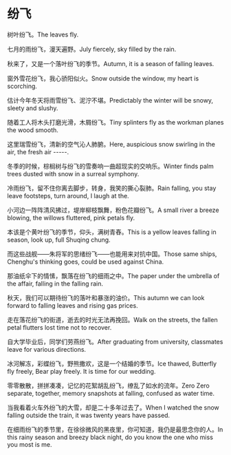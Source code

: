 # 纷飞

<p><span class="chinese">树叶纷飞。</span><span class="english">The leaves fly.</span></p>

<p><span class="chinese">七月的雨纷飞，漫天遍野。</span><span class="english">July fiercely, sky filled by the rain.</span></p>

<p><span class="chinese">秋来了，又是一个落叶纷飞的季节。</span><span class="english">Autumn, it is a season of falling leaves.</span></p>

<p><span class="chinese">窗外雪花纷飞，我心骄阳似火。</span><span class="english">Snow outside the window, my heart is scorching.</span></p>

<p><span class="chinese">估计今年冬天将雨雪纷飞、泥泞不堪。</span><span class="english">Predictably the winter will be snowy, sleety and slushy.</span></p>

<p><span class="chinese">随着工人将木头打磨光滑，木屑纷飞。</span><span class="english">Tiny splinters fly as the workman planes the wood smooth.</span></p>

<p><span class="chinese">这里瑞雪纷飞，清新的空气沁人肺腑。</span><span class="english">Here, auspicious snow swirling in the air, the fresh air -----.</span></p>

<p><span class="chinese">冬季的时候，棕榈树与纷飞的雪奏响一曲超现实的交响乐。</span><span class="english">Winter finds palm trees dusted with snow in a surreal symphony.</span></p>

<p><span class="chinese">冷雨纷飞，留不住你离去脚步，转身，我笑的撕心裂肺。</span><span class="english">Rain falling, you stay leave footsteps, turn around, I laugh at the.</span></p>

<p><span class="chinese">小河边一阵阵清风拂过，堤岸柳枝飘舞，粉色花瓣纷飞。</span><span class="english">A small river a breeze blowing, the willows fluttered, pink petals fly.</span></p>

<p><span class="chinese">本该是个黄叶纷飞的季节，仰头，满树青舂。</span><span class="english">This is a yellow leaves falling in season, look up, full Shuqing chung.</span></p>

<p><span class="chinese">而这些战舰——朱将军的思绪纷飞——也能用来对抗中国。</span><span class="english">Those same ships, Chenghu's thinking goes, could be used against China.</span></p>

<p><span class="chinese">那油纸伞下的情愫，飘落在纷飞的细雨之中。</span><span class="english">The paper under the umbrella of the affair, falling in the falling rain.</span></p>

<p><span class="chinese">秋天，我们可以期待纷飞的落叶和暴涨的油价。</span><span class="english">This autumn we can look forward to falling leaves and rising gas prices.</span></p>

<p><span class="chinese">走在落花纷飞的街道，逝去的时光无法再挽回。</span><span class="english">Walk on the streets, the fallen petal flutters lost time not to recover.</span></p>

<p><span class="chinese">自大学毕业后，同学们劳燕纷飞。</span><span class="english">After graduating from university, classmates leave for various directions.</span></p>

<p><span class="chinese">冰河解冻，彩蝶纷飞，野熊撒欢，这是一个结婚的季节。</span><span class="english">Ice thawed, Butterfly fly freely, Bear play freely. It is time for our wedding.</span></p>

<p><span class="chinese">零零散散，拼拼凑凑，记忆的花絮胡乱纷飞，缭乱了如水的流年。</span><span class="english">Zero Zero separate, together, memory snapshots at falling, confused as water time.</span></p>

<p><span class="chinese">当我看着火车外纷飞的大雪，却是二十多年过去了。</span><span class="english">When I watched the snow falling outside the train, it was twenty years have passed.</span></p>

<p><span class="chinese">在细雨纷飞的季节里，在徐徐微风的黑夜里，你可知道，我仍是最思念你的人。</span><span class="english">In this rainy season and breezy black night, do you know the one who miss you most is me.</span></p>

